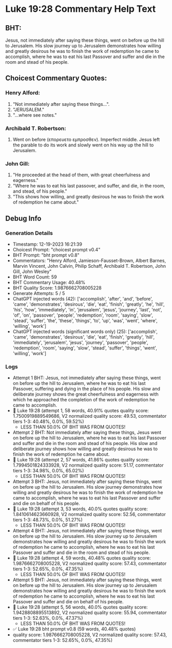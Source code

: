 # Luke 19:28 Commentary Help Text

## BHT:
Jesus, not immediately after saying these things, went on before up the hill to Jerusalem. His slow journey up to Jerusalem demonstrates how willing and greatly desirous he was to finish the work of redemption he came to accomplish, where he was to eat his last Passover and suffer and die in the room and stead of his people.

## Choicest Commentary Quotes:
### Henry Alford:
1. "Not immediately after saying these things...".
2. "JERUSALEM."
3. "...where see notes."

### Archibald T. Robertson:
1.  Went on before (επορευετο εμπροσθεν). Imperfect middle. Jesus left the parable to do its work and slowly went on his way up the hill to Jerusalem. 


### John Gill:
1. "He proceeded at the head of them, with great cheerfulness and eagerness."
2. "Where he was to eat his last passover, and suffer, and die, in the room, and stead, of his people."
3. "This shows how willing, and greatly desirous he was to finish the work of redemption he came about."


## Debug Info
### Generation Details
- Timestamp: 12-19-2023 16:21:39
- Choicest Prompt: "choicest prompt v0.4"
- BHT Prompt: "bht prompt v0.8"
- Commentators: "Henry Alford, Jamieson-Fausset-Brown, Albert Barnes, Marvin Vincent, John Calvin, Philip Schaff, Archibald T. Robertson, John Gill, John Wesley"
- BHT Word Count: 59
- BHT Commentary Usage: 40.48%
- BHT Quality Score: 1.9876662708005228
- Generate Attempts: 5 / 5
- ChatGPT injected words (42):
	['accomplish', 'after', 'and', 'before', 'came', 'demonstrates', 'desirous', 'die', 'eat', 'finish', 'greatly', 'he', 'hill', 'his', 'how', 'immediately', 'in', 'jerusalem', 'jesus', 'journey', 'last', 'not', 'of', 'on', 'passover', 'people', 'redemption', 'room', 'saying', 'slow', 'stead', 'suffer', 'the', 'these', 'things', 'to', 'up', 'was', 'went', 'where', 'willing', 'work']
- ChatGPT injected words (significant words only) (25):
	['accomplish', 'came', 'demonstrates', 'desirous', 'die', 'eat', 'finish', 'greatly', 'hill', 'immediately', 'jerusalem', 'jesus', 'journey', 'passover', 'people', 'redemption', 'room', 'saying', 'slow', 'stead', 'suffer', 'things', 'went', 'willing', 'work']

### Logs
- Attempt 1 BHT: Jesus, not immediately after saying these things, went on before up the hill to Jerusalem, where he was to eat his last Passover, suffering and dying in the place of his people. His slow and deliberate journey shows the great cheerfulness and eagerness with which he approached the completion of the work of redemption he came to accomplish.
- 🔄 Luke 19:28 (attempt 1, 58 words, 40.91% quotes quality score: 1.7500919889549686, V2 normalized quality score: 49.53, commentator tiers 1-3: 40.48%, 0.0%, 59.52%) 
	- LESS THAN 50.0% OF BHT WAS FROM QUOTES!
- Attempt 2 BHT: Not immediately after saying these things, Jesus went on before up the hill to Jerusalem, where he was to eat his last Passover and suffer and die in the room and stead of his people. His slow and deliberate journey shows how willing and greatly desirous he was to finish the work of redemption he came about.
- 🔄 Luke 19:28 (attempt 2, 57 words, 41.86% quotes quality score: 1.7994501824333928, V2 normalized quality score: 51.17, commentator tiers 1-3: 34.98%, 0.0%, 65.02%) 
	- LESS THAN 50.0% OF BHT WAS FROM QUOTES!
- Attempt 3 BHT: Jesus, not immediately after saying these things, went on before up the hill to Jerusalem. His slow journey demonstrates how willing and greatly desirous he was to finish the work of redemption he came to accomplish, where he was to eat his last Passover and suffer and die on behalf of his people.
- 🔄 Luke 19:28 (attempt 3, 53 words, 40.0% quotes quality score: 1.8410614623660928, V2 normalized quality score: 52.56, commentator tiers 1-3: 48.73%, 0.0%, 51.27%) 
	- LESS THAN 50.0% OF BHT WAS FROM QUOTES!
- Attempt 4 BHT: Jesus, not immediately after saying these things, went on before up the hill to Jerusalem. His slow journey up to Jerusalem demonstrates how willing and greatly desirous he was to finish the work of redemption he came to accomplish, where he was to eat his last Passover and suffer and die in the room and stead of his people.
- 🔄 Luke 19:28 (attempt 4, 59 words, 40.48% quotes quality score: 1.9876662708005228, V2 normalized quality score: 57.43, commentator tiers 1-3: 52.65%, 0.0%, 47.35%) 
	- LESS THAN 50.0% OF BHT WAS FROM QUOTES!
- Attempt 5 BHT: Jesus, not immediately after saying these things, went on before up the hill to Jerusalem. His slow journey up to Jerusalem demonstrates how willing and greatly desirous he was to finish the work of redemption he came to accomplish, where he was to eat his last Passover and suffer and die on behalf of his people.
- 🔄 Luke 19:28 (attempt 5, 56 words, 40.0% quotes quality score: 1.9428808895513892, V2 normalized quality score: 55.94, commentator tiers 1-3: 52.63%, 0.0%, 47.37%) 
	- LESS THAN 50.0% OF BHT WAS FROM QUOTES!
- ✅ Luke 19:28 bht prompt v0.8 (59 words, 40.48% quotes)
- quality score: 1.9876662708005228, V2 normalized quality score: 57.43, commentator tiers 1-3: 52.65%, 0.0%, 47.35%)